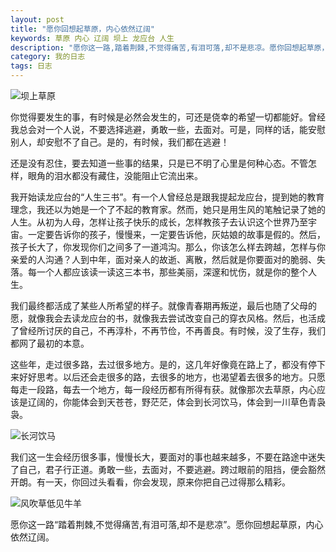 ```yaml
---
layout: post
title: "愿你回想起草原，内心依然辽阔"
keywords: 草原 内心 辽阔 坝上 龙应台 人生
description: "愿你这一路,踏着荆棘,不觉得痛苦,有泪可落,却不是悲凉。愿你回想起草原，内心依然辽阔。"
category: 我的日志
tags: 日志
---
```


![坝上草原](http://static.konghy.cn/xlwb/imgs/wx3/mw690/c3c88275ly1fg99zbd2v7j243k2b01l0.jpg)

你觉得要发生的事，有时候是必然会发生的，可还是侥幸的希望一切都能好。曾经我总会对一个人说，不要选择逃避，勇敢一些，去面对。可是，同样的话，能安慰别人，却安慰不了自己。是的，有时候，我们都在逃避！

还是没有忍住，要去知道一些事的结果，只是已不明了心里是何种心态。不管怎样，眼角的泪水都没有藏住，没能阻止它流出来。

我开始读龙应台的“人生三书”。有一个人曾经总是跟我提起龙应台，提到她的教育理念，我还以为她是一个了不起的教育家。然而，她只是用生风的笔触记录了她的人生。从初为人母，怎样让孩子快乐的成长，怎样教孩子去认识这个世界乃至宇宙。一定要告诉你的孩子，慢慢来，一定要告诉他，灰姑娘的故事是假的。然后，孩子长大了，你发现你们之间多了一道鸿沟。那么，你该怎么样去跨越，怎样与你亲爱的人沟通？人到中年，面对亲人的故逝、离散，然后就是你要面对的脆弱、失落。每一个人都应该读一读这三本书，那些美丽，深邃和忧伤，就是你的整个人生。

我们最终都活成了某些人所希望的样子。就像青春期再叛逆，最后也随了父母的愿，就像我会去读龙应台的书，就像我去尝试改变自己的穿衣风格。然后，也活成了曾经所讨厌的自己，不再淳朴，不再节俭，不再善良。有时候，没了生存，我们都网了最初的本意。

这些年，走过很多路，去过很多地方。是的，这几年好像竟在路上了，都没有停下来好好思考。以后还会走很多的路，去很多的地方，也渴望着去很多的地方。只愿每走一段路，每去一个地方，每一段经历都有所得有获。就像那次去草原，内心应该是辽阔的，你能体会到天苍苍，野茫茫，体会到长河饮马，体会到一川草色青袅袅。

![长河饮马](http://static.konghy.cn/xlwb/imgs/wx4/mw690/c3c88275ly1fg99zdig68j20zk0qo0xj.jpg)

我们这一生会经历很多事，慢慢长大，要面对的事也越来越多，不要在路途中迷失了自己，君子行正道。勇敢一些，去面对，不要逃避。跨过眼前的阻挡，便会豁然开朗。有一天，你回过头看看，你会发现，原来你把自己过得那么精彩。

![风吹草低见牛羊](http://static.konghy.cn/xlwb/imgs/wx3/mw690/c3c88275ly1fg99zcyh9gj243k2b0hdv.jpg)

愿你这一路“踏着荆棘,不觉得痛苦,有泪可落,却不是悲凉”。愿你回想起草原，内心依然辽阔。